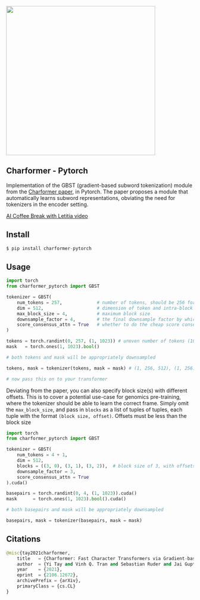 <img src="./charformer.png" width="400px"></img>

## Charformer - Pytorch

Implementation of the GBST (gradient-based subword tokenization) module from the <a href="https://arxiv.org/abs/2106.12672">Charformer paper</a>, in Pytorch. The paper proposes a module that automatically learns subword representations, obviating the need for tokenizers in the encoder setting.

<a href="https://www.youtube.com/watch?v=debgj24BAZE">AI Coffee Break with Letitia video</a>

## Install

```py
$ pip install charformer-pytorch
```

## Usage

```py
import torch
from charformer_pytorch import GBST

tokenizer = GBST(
    num_tokens = 257,             # number of tokens, should be 256 for byte encoding (+ 1 special token for padding in this example)
    dim = 512,                    # dimension of token and intra-block positional embedding
    max_block_size = 4,           # maximum block size
    downsample_factor = 4,        # the final downsample factor by which the sequence length will decrease by
    score_consensus_attn = True   # whether to do the cheap score consensus (aka attention) as in eq. 5 in the paper
)

tokens = torch.randint(0, 257, (1, 1023)) # uneven number of tokens (1023)
mask   = torch.ones(1, 1023).bool()

# both tokens and mask will be appropriately downsampled

tokens, mask = tokenizer(tokens, mask = mask) # (1, 256, 512), (1, 256)

# now pass this on to your transformer
```

Deviating from the paper, you can also specify block size(s) with different offsets. This is to cover a potential use-case for genomics pre-training, where the tokenizer should be able to learn the correct frame. Simply omit the `max_block_size`, and pass in `blocks` as a list of tuples of tuples, each tuple with the format `(block size, offset)`. Offsets must be less than the block size

```py
import torch
from charformer_pytorch import GBST

tokenizer = GBST(
    num_tokens = 4 + 1,
    dim = 512,
    blocks = ((3, 0), (3, 1), (3, 2)),  # block size of 3, with offsets of 0, 1, 2
    downsample_factor = 3,
    score_consensus_attn = True
).cuda()

basepairs = torch.randint(0, 4, (1, 1023)).cuda()
mask      = torch.ones(1, 1023).bool().cuda()

# both basepairs and mask will be appropriately downsampled

basepairs, mask = tokenizer(basepairs, mask = mask)
```

## Citations

```py
@misc{tay2021charformer,
    title   = {Charformer: Fast Character Transformers via Gradient-based Subword Tokenization}, 
    author  = {Yi Tay and Vinh Q. Tran and Sebastian Ruder and Jai Gupta and Hyung Won Chung and Dara Bahri and Zhen Qin and Simon Baumgartner and Cong Yu and Donald Metzler},
    year    = {2021},
    eprint  = {2106.12672},
    archivePrefix = {arXiv},
    primaryClass = {cs.CL}
}
```
